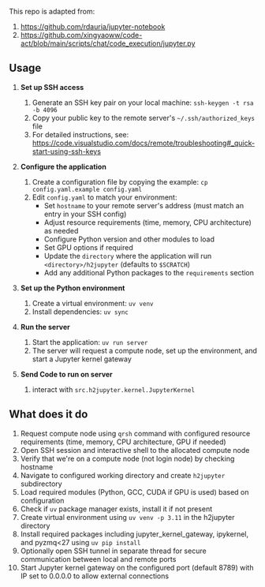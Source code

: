 
This repo is adapted from:
1. https://github.com/rdauria/jupyter-notebook
2. https://github.com/xingyaoww/code-act/blob/main/scripts/chat/code_execution/jupyter.py


## Usage

1. **Set up SSH access**
   1. Generate an SSH key pair on your local machine: `ssh-keygen -t rsa -b 4096`
   2. Copy your public key to the remote server's `~/.ssh/authorized_keys` file
   3. For detailed instructions, see: https://code.visualstudio.com/docs/remote/troubleshooting#_quick-start-using-ssh-keys

2. **Configure the application**
   1. Create a configuration file by copying the example: `cp config.yaml.example config.yaml`
   2. Edit `config.yaml` to match your environment:
      - Set `hostname` to your remote server's address (must match an entry in your SSH config)
      - Adjust resource requirements (time, memory, CPU architecture) as needed
      - Configure Python version and other modules to load
      - Set GPU options if required
      - Update the `directory` where the application will run `<directory>/h2jupyter` (defaults to `$SCRATCH`)
      - Add any additional Python packages to the `requirements` section

3. **Set up the Python environment**
   1. Create a virtual environment: `uv venv`
   2. Install dependencies: `uv sync`

4. **Run the server**
   1. Start the application: `uv run server`
   2. The server will request a compute node, set up the environment, and start a Jupyter kernel gateway

5. **Send Code to run on server**
   1. interact with `src.h2jupyter.kernel.JupyterKernel`

## What does it do

1. Request compute node using `qrsh` command with configured resource requirements (time, memory, CPU architecture, GPU if needed)
2. Open SSH session and interactive shell to the allocated compute node
3. Verify that we're on a compute node (not login node) by checking hostname
4. Navigate to configured working directory and create `h2jupyter` subdirectory
5. Load required modules (Python, GCC, CUDA if GPU is used) based on configuration
6. Check if `uv` package manager exists, install it if not present
7. Create virtual environment using `uv venv -p 3.11` in the h2jupyter directory
8. Install required packages including jupyter_kernel_gateway, ipykernel, and pyzmq<27 using `uv pip install`
9. Optionally open SSH tunnel in separate thread for secure communication between local and remote ports
10. Start Jupyter kernel gateway on the configured port (default 8789) with IP set to 0.0.0.0 to allow external connections